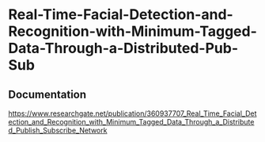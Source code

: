 # Real-Time-Facial-Detection-and-Recognition-with-Minimum-Tagged-Data-Through-a-Distributed-Pub-Sub
## Documentation
https://www.researchgate.net/publication/360937707_Real_Time_Facial_Detection_and_Recognition_with_Minimum_Tagged_Data_Through_a_Distributed_Publish_Subscribe_Network 

